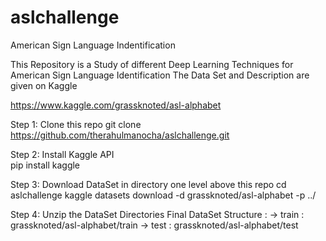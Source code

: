 # aslchallenge
American Sign Language Indentification

This Repository is a Study of different Deep Learning Techniques for 
American Sign Language Identification
The Data Set and Description are given on Kaggle 

https://www.kaggle.com/grassknoted/asl-alphabet

Step 1: Clone this repo
git clone https://github.com/therahulmanocha/aslchallenge.git

Step 2:  Install Kaggle API  
   pip install kaggle

Step 3:  Download DataSet in directory one level above this repo
   cd aslchallenge
   kaggle datasets download -d grassknoted/asl-alphabet -p ../


Step 4: Unzip the DataSet Directories 
   Final DataSet Structure : 
  -> train : grassknoted/asl-alphabet/train
  -> test  : grassknoted/asl-alphabet/test
  
